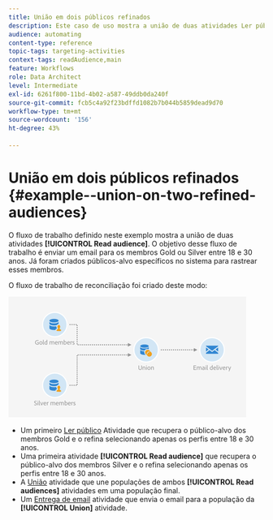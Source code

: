 ```yaml
---
title: União em dois públicos refinados
description: Este caso de uso mostra a união de duas atividades Ler público.
audience: automating
content-type: reference
topic-tags: targeting-activities
context-tags: readAudience,main
feature: Workflows
role: Data Architect
level: Intermediate
exl-id: 6261f800-11bd-4b02-a587-49ddb0da240f
source-git-commit: fcb5c4a92f23bdffd1082b7b044b5859dead9d70
workflow-type: tm+mt
source-wordcount: '156'
ht-degree: 43%

---
```


# União em dois públicos refinados {#example--union-on-two-refined-audiences}

O fluxo de trabalho definido neste exemplo mostra a união de duas atividades **[!UICONTROL Read audience]**. O objetivo desse fluxo de trabalho é enviar um email para os membros Gold ou Silver entre 18 e 30 anos. Já foram criados públicos-alvo específicos no sistema para rastrear esses membros.

O fluxo de trabalho de reconciliação foi criado deste modo:

![](assets/readaudience_activity_example1.png)

* Um primeiro [Ler público](../../automating/using/read-audience.md) Atividade que recupera o público-alvo dos membros Gold e o refina selecionando apenas os perfis entre 18 e 30 anos.
* Uma primeira atividade **[!UICONTROL Read audience]** que recupera o público-alvo dos membros Silver e o refina selecionando apenas os perfis entre 18 e 30 anos.
* A [União](../../automating/using/union.md) atividade que une populações de ambos **[!UICONTROL Read audiences]** atividades em uma população final.
* Um [Entrega de email](../../automating/using/email-delivery.md) atividade que envia o email para a população da **[!UICONTROL Union]** atividade.
